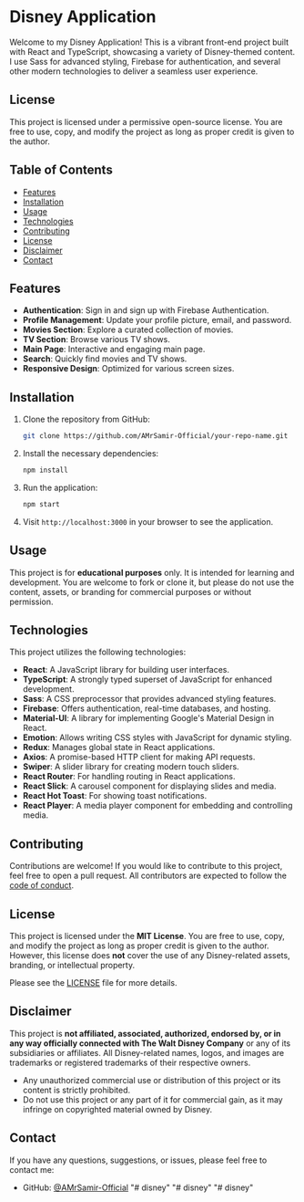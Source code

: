 # Disney Application

Welcome to my Disney Application! This is a vibrant front-end project built with React and TypeScript, showcasing a variety of Disney-themed content. I use Sass for advanced styling, Firebase for authentication, and several other modern technologies to deliver a seamless user experience.

## License

This project is licensed under a permissive open-source license. You are free to use, copy, and modify the project as long as proper credit is given to the author.

## Table of Contents

- [Features](#features)
- [Installation](#installation)
- [Usage](#usage)
- [Technologies](#technologies)
- [Contributing](#contributing)
- [License](#license)
- [Disclaimer](#disclaimer)
- [Contact](#contact)

## Features

- **Authentication**: Sign in and sign up with Firebase Authentication.
- **Profile Management**: Update your profile picture, email, and password.
- **Movies Section**: Explore a curated collection of movies.
- **TV Section**: Browse various TV shows.
- **Main Page**: Interactive and engaging main page.
- **Search**: Quickly find movies and TV shows.
- **Responsive Design**: Optimized for various screen sizes.

## Installation

1. Clone the repository from GitHub:

   ```bash
   git clone https://github.com/AMrSamir-Official/your-repo-name.git

   ```

2. Install the necessary dependencies:

   ```bash
   npm install

   ```

3. Run the application:

   ```bash
   npm start

   ```

4. Visit `http://localhost:3000` in your browser to see the application.

## Usage

This project is for **educational purposes** only. It is intended for learning and development. You are welcome to fork or clone it, but please do not use the content, assets, or branding for commercial purposes or without permission.

## Technologies

This project utilizes the following technologies:

- **React**: A JavaScript library for building user interfaces.
- **TypeScript**: A strongly typed superset of JavaScript for enhanced development.
- **Sass**: A CSS preprocessor that provides advanced styling features.
- **Firebase**: Offers authentication, real-time databases, and hosting.
- **Material-UI**: A library for implementing Google's Material Design in React.
- **Emotion**: Allows writing CSS styles with JavaScript for dynamic styling.
- **Redux**: Manages global state in React applications.
- **Axios**: A promise-based HTTP client for making API requests.
- **Swiper**: A slider library for creating modern touch sliders.
- **React Router**: For handling routing in React applications.
- **React Slick**: A carousel component for displaying slides and media.
- **React Hot Toast**: For showing toast notifications.
- **React Player**: A media player component for embedding and controlling media.

## Contributing

Contributions are welcome! If you would like to contribute to this project, feel free to open a pull request. All contributors are expected to follow the [code of conduct](CODE_OF_CONDUCT.md).

## License

This project is licensed under the **MIT License**. You are free to use, copy, and modify the project as long as proper credit is given to the author. However, this license does **not** cover the use of any Disney-related assets, branding, or intellectual property.

Please see the [LICENSE](LICENSE) file for more details.

## Disclaimer

This project is **not affiliated, associated, authorized, endorsed by, or in any way officially connected with The Walt Disney Company** or any of its subsidiaries or affiliates. All Disney-related names, logos, and images are trademarks or registered trademarks of their respective owners.

- Any unauthorized commercial use or distribution of this project or its content is strictly prohibited.
- Do not use this project or any part of it for commercial gain, as it may infringe on copyrighted material owned by Disney.

## Contact

If you have any questions, suggestions, or issues, please feel free to contact me:

- GitHub: [@AMrSamir-Official](https://github.com/AMrSamir-Official)
"# disney" 
"# disney" 
"# disney" 
